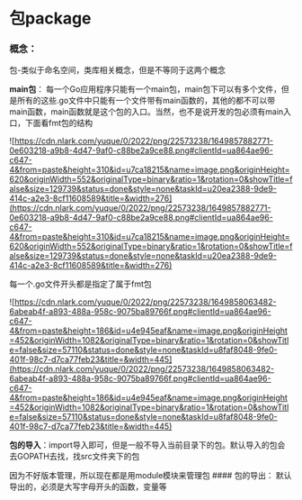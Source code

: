 # 包package

### 概念：

包-类似于命名空间，类库相关概念，但是不等同于这两个概念

**main包**： 每一个Go应用程序只能有一个main包，main包下可以有多个文件，但是所有的这些.go文件中只能有一个文件带有main函数的，其他的都不可以带main函数，main函数就是这个包的入口。当然，也不是说开发的包必须有main入口，下面看fmt包的结构

![https://cdn.nlark.com/yuque/0/2022/png/22573238/1649857882771-0e603218-a9b8-4d47-9af0-c88be2a9ce88.png#clientId=ua864ae96-c647-4&from=paste&height=310&id=u7ca18215&name=image.png&originHeight=620&originWidth=552&originalType=binary&ratio=1&rotation=0&showTitle=false&size=129739&status=done&style=none&taskId=u20ea2388-9de9-414c-a2e3-8cf11608589&title=&width=276](https://cdn.nlark.com/yuque/0/2022/png/22573238/1649857882771-0e603218-a9b8-4d47-9af0-c88be2a9ce88.png#clientId=ua864ae96-c647-4&from=paste&height=310&id=u7ca18215&name=image.png&originHeight=620&originWidth=552&originalType=binary&ratio=1&rotation=0&showTitle=false&size=129739&status=done&style=none&taskId=u20ea2388-9de9-414c-a2e3-8cf11608589&title=&width=276)

每一个.go文件开头都是指定了属于fmt包

![https://cdn.nlark.com/yuque/0/2022/png/22573238/1649858063482-6abeab4f-a893-488a-958c-9075ba89766f.png#clientId=ua864ae96-c647-4&from=paste&height=186&id=u4e945eaf&name=image.png&originHeight=452&originWidth=1082&originalType=binary&ratio=1&rotation=0&showTitle=false&size=57110&status=done&style=none&taskId=u8faf8048-9fe0-401f-98c7-d7ca77feb23&title=&width=445](https://cdn.nlark.com/yuque/0/2022/png/22573238/1649858063482-6abeab4f-a893-488a-958c-9075ba89766f.png#clientId=ua864ae96-c647-4&from=paste&height=186&id=u4e945eaf&name=image.png&originHeight=452&originWidth=1082&originalType=binary&ratio=1&rotation=0&showTitle=false&size=57110&status=done&style=none&taskId=u8faf8048-9fe0-401f-98c7-d7ca77feb23&title=&width=445)

**包的导入**：import导入即可，但是一般不导入当前目录下的包。默认导入的包会去GOPATH去找，找src文件夹下的包

因为不好版本管理，所以现在都是用module模块来管理包 #### 包的导出： 默认导出的，必须是大写字母开头的函数，变量等

